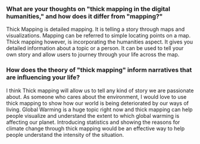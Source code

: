 <h3>What are your thoughts on "thick mapping in the digital humanities," and how does it differ from "mapping?"</h3>
Thick Mapping is detailed mapping. It is telling a story through maps and visualizations. Mapping can be referred to simple locating points on a map. Thick mapping however, is incorporating the humanities aspect. It gives you detailed information about a topic or a person. It can be used to tell your own story and allow users to journey through your life across the map.

<h3>How does the theory of "thick mapping" inform narratives that are influencing your life?</h3>
I think Thick mapping will allow us to tell any kind of story we are passionate about. As someone who cares about the environment, I would love to use thick mapping to show how our world is being deteriorated by our ways of living. Global Warming is a huge topic right now and thick mapping can help people visualize and understand the extent to which global warming is affecting our planet. Introducing statistics and showing the reasons for climate change through thick mapping would be an effective way to help people understand the intensity of the situation.
